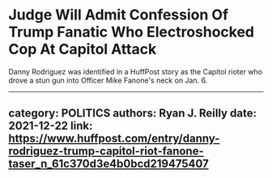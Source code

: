 # Judge Will Admit Confession Of Trump Fanatic Who Electroshocked Cop At Capitol Attack

Danny Rodriguez was identified in a HuffPost story as the Capitol rioter who drove a stun gun into Officer Mike Fanone's neck on Jan. 6.

---
category: POLITICS
authors: Ryan J. Reilly
date: 2021-12-22
link: https://www.huffpost.com/entry/danny-rodriguez-trump-capitol-riot-fanone-taser_n_61c370d3e4b0bcd219475407
---
